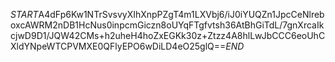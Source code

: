 $START$A4dFp6Kw1NTrSvsvyXIhXnpPZgT4m1LXVbj6/iJ0iYUQZn1JpcCeNlreboxcAWRM2nDB1HcNus0inpcmGiczn8oUYqFTgfvtsh36AtBhGiTdL/7gnXrcaIkcjwD9D1/JQW42CMs+h2uheH4hoZxEGKk30z+Ztzz4A8hlLwJbCCC6eoUhCXldYNpeWTCPVMXE0QFlyEPO6wDiLD4eO25glQ==$END$